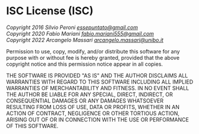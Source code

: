ISC License (ISC)
==================================
_Copyright 2016 Silvio Peroni <essepuntato@gmail.com>_  
_Copyright 2020 Fabio Mariani <fabio.mariani555@gmail.com>_  
_Copyright 2022 Arcangelo Massari <arcangelo.massari@unibo.it>_

Permission to use, copy, modify, and/or distribute this software for any purpose with or
without fee is hereby granted, provided that the above copyright notice and this permission
notice appear in all copies.

THE SOFTWARE IS PROVIDED "AS IS" AND THE AUTHOR DISCLAIMS ALL WARRANTIES WITH REGARD TO THIS
SOFTWARE INCLUDING ALL IMPLIED WARRANTIES OF MERCHANTABILITY AND FITNESS. IN NO EVENT SHALL
THE AUTHOR BE LIABLE FOR ANY SPECIAL, DIRECT, INDIRECT, OR CONSEQUENTIAL DAMAGES OR ANY DAMAGES
WHATSOEVER RESULTING FROM LOSS OF USE, DATA OR PROFITS, WHETHER IN AN ACTION OF CONTRACT, NEGLIGENCE
OR OTHER TORTIOUS ACTION, ARISING OUT OF OR IN CONNECTION WITH THE USE OR PERFORMANCE OF THIS SOFTWARE.
